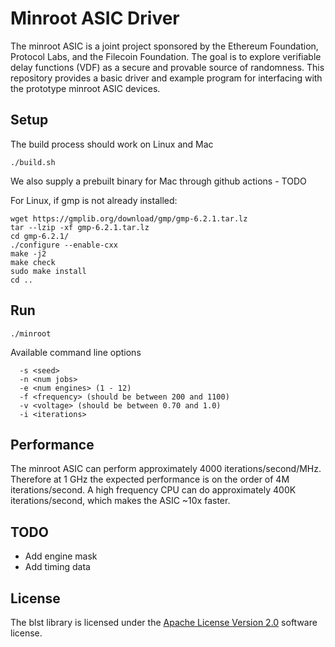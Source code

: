 # Minroot ASIC Driver

The minroot ASIC is a joint project sponsored by the Ethereum Foundation, Protocol Labs, and the Filecoin Foundation. The goal is to explore verifiable delay functions (VDF) as a secure and provable source of randomness. This repository provides a basic driver and example program for interfacing with the prototype minroot ASIC devices.

## Setup

The build process should work on Linux and Mac

```
./build.sh
```

We also supply a prebuilt binary for Mac through github actions - TODO

For Linux, if gmp is not already installed:
```
wget https://gmplib.org/download/gmp/gmp-6.2.1.tar.lz
tar --lzip -xf gmp-6.2.1.tar.lz
cd gmp-6.2.1/
./configure --enable-cxx
make -j2
make check
sudo make install
cd ..
```

## Run

```
./minroot
```

Available command line options
```
  -s <seed>
  -n <num jobs>
  -e <num engines> (1 - 12)
  -f <frequency> (should be between 200 and 1100)
  -v <voltage> (should be between 0.70 and 1.0)
  -i <iterations>
```

## Performance

The minroot ASIC can perform approximately 4000 iterations/second/MHz. Therefore at 1 GHz the expected performance is on the order of 4M iterations/second. A high frequency CPU can do approximately 400K iterations/second, which makes the ASIC ~10x faster.

## TODO
- Add engine mask
- Add timing data

## License
The blst library is licensed under the [Apache License Version 2.0](LICENSE) software license.
